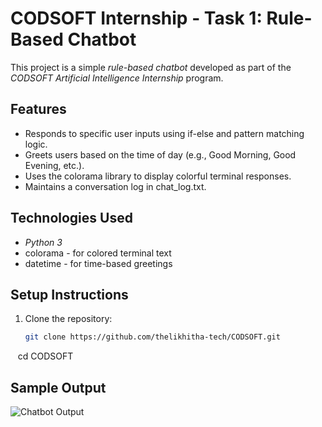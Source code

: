 # CODSOFT Internship - Task 1: Rule-Based Chatbot

This project is a simple *rule-based chatbot* developed as part of the *CODSOFT Artificial Intelligence Internship* program.

## Features

- Responds to specific user inputs using if-else and pattern matching logic.
- Greets users based on the time of day (e.g., Good Morning, Good Evening, etc.).
- Uses the colorama library to display colorful terminal responses.
- Maintains a conversation log in chat_log.txt.

## Technologies Used

- *Python 3*
- colorama - for colored terminal text
- datetime - for time-based greetings

## Setup Instructions

1. Clone the repository:
   ```bash
   git clone https://github.com/thelikhitha-tech/CODSOFT.git
   cd CODSOFT

## Sample Output

![Chatbot Output](Screenshot%202025-05-09%20110515.png)
